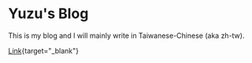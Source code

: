 # Yuzu's Blog
This is my blog and I will mainly write in Taiwanese-Chinese (aka zh-tw).

[Link](https://yujuc.github.io/blog/){target="_blank"}
